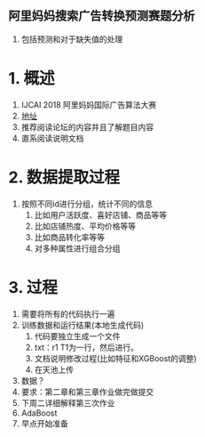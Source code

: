 阿里妈妈搜索广告转换预测赛题分析
---
1. 包括预测和对于缺失值的处理

# 1. 概述
1. IJCAI 2018 阿里妈妈国际广告算法大赛
2. <a href = "https://tianchi.aliyun.com/competition/entrance/231647/introduction">地址</a>
3. 推荐阅读论坛的内容并且了解题目内容
4. 直系阅读说明文档

# 2. 数据提取过程
1. 按照不同id进行分组，统计不同的信息
   1. 比如用户活跃度、喜好店铺、商品等等
   2. 比如店铺热度、平均价格等等
   3. 比如商品转化率等等
   4. 对多种属性进行组合分组

# 3. 过程
1. 需要将所有的代码执行一遍
2. 训练数据和运行结果(本地生成代码)
   1. 代码要独立生成一个文件
   2. txt：r1 T1为一行，然后进行。
   3. 文档说明修改过程(比如特征和XGBoost的调整)
   4. 在天池上传
3. 数据？
4. 要求：第二章和第三章作业做完做提交
5. 下周二详细解释第三次作业
6. AdaBoost
7. 早点开始准备